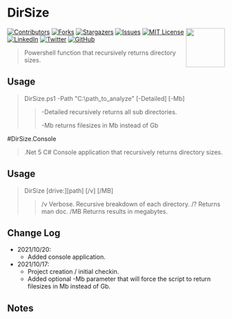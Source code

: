 # DirSize

<a href="https://coderpro.net" target="_blank"><img src="https://coderpro.net/media/1024/coderpro_logo_rounded_extra-90x90.webp" align="right" width="90" /></a>

[![Contributors][contributors-shield]][contributors-url]
[![Forks][forks-shield]][forks-url]
[![Stargazers][stars-shield]][stars-url]
[![Issues][issues-shield]][issues-url]
[![MIT License][license-shield]][license-url]
[![LinkedIn][linkedin-shield]][linkedin-url]
[![Twitter](https://img.shields.io/twitter/url/https/twitter.com/cloudposse.svg?style=social&label=Follow%20%40coderProNet)](https://twitter.com/coderProNet)
[![GitHub](https://img.shields.io/github/followers/coderpros?label=Follow&style=social)](https://github.com/coderpros)

[contributors-shield]: https://img.shields.io/github/contributors/coderpros/DirSize.svg?style=flat-square
[contributors-url]: https://github.com/coderpros/DirSize/graphs/contributors
[forks-shield]: https://img.shields.io/github/forks/coderpros/DirSize?style=flat-square
[forks-url]: https://github.com/coderpros/DirSize/network/members
[stars-shield]: https://img.shields.io/github/stars/coderpros/DirSize.svg?style=flat-square
[stars-url]: https://github.com/coderpros/DirSize/stargazers
[issues-shield]: https://img.shields.io/github/issues/coderpros/DirSize?style=flat-square
[issues-url]: https://github.com/coderpros/DirSize/issues
[license-shield]: https://img.shields.io/github/license/coderpros/DirSize?style=flat-square
[license-url]: https://github.com/coderpros/DirSize/master/LICENSE
[linkedin-shield]: https://img.shields.io/badge/-LinkedIn-black.svg?style=flat-square&logo=linkedin&colorB=555
[linkedin-url]: https://linkedin.com/company/coderpros
[twitter-shield]: https://img.shields.io/twitter/follow/coderpronet?style=social
[twitter-follow-url]: https://img.shields.io/twitter/follow/coderpronet?style=social
[github-shield]: https://img.shields.io/github/followers/coderpros?label=Follow&style=social
[github-follow-url]: https://img.shields.io/twitter/follow/coderpronet?style=social

> Powershell function that recursively returns directory sizes.

## Usage
> DirSize.ps1 -Path "C:\path_to_analyze" [-Detailed] [-Mb]
> > -Detailed recursively returns all sub directories.
> > 
> > -Mb returns filesizes in Mb instead of Gb

#DirSize.Console
> .Net 5 C# Console application that recursively returns directory sizes. 

## Usage
> DirSize [drive:][path] [/v] [/MB]
> > /v Verbose. Recursive breakdown of each directory.
> > /? Returns man doc.
> > /MB Returns results in megabytes.
        
## Change Log
* 2021/10/20:
  * Added console application. 
* 2021/10/17: 
  * Project creation / initial checkin.
  * Added optional -Mb parameter that will force the script to return filesizes in Mb instead of Gb.

## Notes

